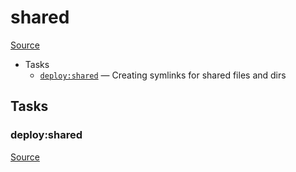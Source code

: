 <!-- DO NOT EDIT THIS FILE! -->
<!-- Instead edit recipe/deploy/shared.php -->
<!-- Then run bin/docgen -->

# shared

[Source](/recipe/deploy/shared.php)



* Tasks
  * [`deploy:shared`](#deployshared) — Creating symlinks for shared files and dirs


## Tasks
### deploy:shared
[Source](https://github.com/deployphp/deployer/search?q=%22deploy%3Ashared%22+in%3Afile+language%3Aphp+path%3Arecipe%2Fdeploy+filename%3Ashared.php)



